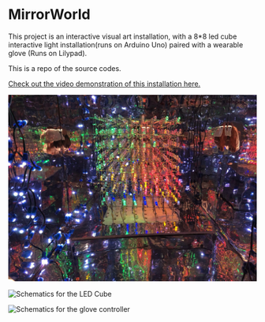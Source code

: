 # MirrorWorld
This project is an interactive visual art installation, with a 8*8 led cube interactive light installation(runs on Arduino Uno) paired with a wearable glove (Runs on Lilypad).

This is a repo of the source codes.

[Check out the video demonstration of this installation here.](https://ziyuzhong.github.io/2019/02/06/Mirror-World/)


<img src="https://github.com/aribexxx/MirrorWorld/blob/main/docs/img/WechatIMG118.jpeg">

![Schematics for the LED Cube](https://i.imgur.com/FJwaaGr.png)

![Schematics for the glove controller](https://i.imgur.com/jqKhsNa.png)
